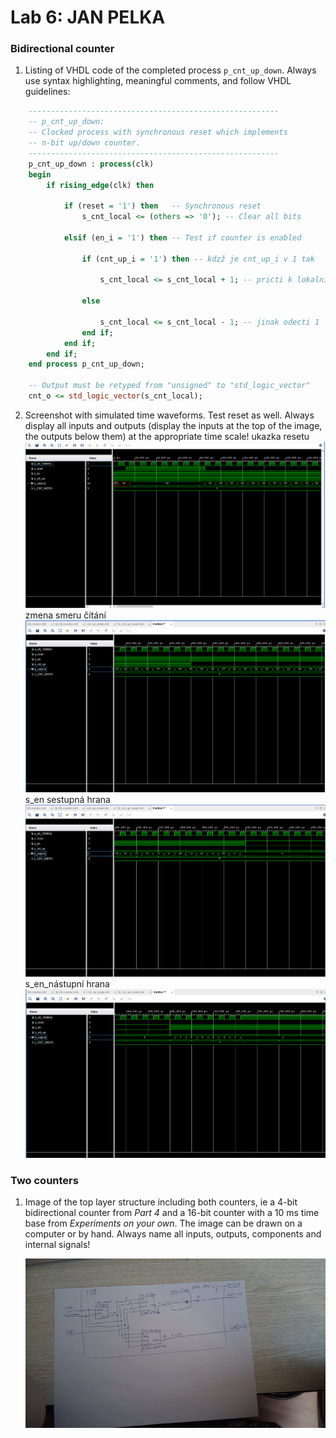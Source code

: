 # Lab 6: JAN PELKA

### Bidirectional counter

1. Listing of VHDL code of the completed process `p_cnt_up_down`. Always use syntax highlighting, meaningful comments, and follow VHDL guidelines:

```vhdl
    --------------------------------------------------------
    -- p_cnt_up_down:
    -- Clocked process with synchronous reset which implements
    -- n-bit up/down counter.
    --------------------------------------------------------
    p_cnt_up_down : process(clk)
    begin
        if rising_edge(clk) then
        
            if (reset = '1') then   -- Synchronous reset
                s_cnt_local <= (others => '0'); -- Clear all bits

            elsif (en_i = '1') then -- Test if counter is enabled

                if (cnt_up_i = '1') then -- kdzž je cnt_up_i v 1 tak

                    s_cnt_local <= s_cnt_local + 1; -- pricti k lokalnimu citaci 1

                else

                    s_cnt_local <= s_cnt_local - 1; -- jinak odecti 1
                end if;
            end if;
        end if;
    end process p_cnt_up_down;

    -- Output must be retyped from "unsigned" to "std_logic_vector"
    cnt_o <= std_logic_vector(s_cnt_local);
```

2. Screenshot with simulated time waveforms. Test reset as well. Always display all inputs and outputs (display the inputs at the top of the image, the outputs below them) at the appropriate time scale!
    ukazka resetu
   ![your figure](https://github.com/jamo796/-digital-electronics-1/blob/main/labs/06-counter/img/ukazka%20reset.png)
    zmena smeru čítání   
   ![your figure](https://github.com/jamo796/-digital-electronics-1/blob/main/labs/06-counter/img/zmena%20smeru.png)
    s_en sestupná hrana
   ![your figure](https://github.com/jamo796/-digital-electronics-1/blob/main/labs/06-counter/img/odebrani%20povoleni%20k%20citani.png)
    s_en_nástupní hrana
   ![your figure](https://github.com/jamo796/-digital-electronics-1/blob/main/labs/06-counter/img/opetovne%20povoleni%20citani.png)
   

### Two counters

1. Image of the top layer structure including both counters, ie a 4-bit bidirectional counter from *Part 4* and a 16-bit counter with a 10 ms time base from *Experiments on your own*. The image can be drawn on a computer or by hand. Always name all inputs, outputs, components and internal signals!

   ![your figure](https://github.com/jamo796/-digital-electronics-1/blob/main/labs/06-counter/img/277494977_648906119703697_1455833248676583462_n.jpg)
